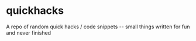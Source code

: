 quickhacks
==========

A repo of random quick hacks / code snippets -- small things written for fun and never finished